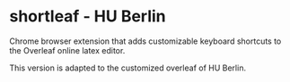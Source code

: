 # shortleaf - HU Berlin 
Chrome browser extension that adds customizable keyboard shortcuts to the Overleaf online latex editor.

This version is adapted to the customized overleaf of HU Berlin.
